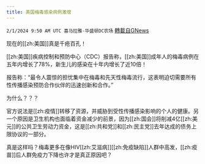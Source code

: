 ```yaml
---
title: 美国梅毒感染病例激增
---
```

`2/1/2024 9:50 AM UTC 喜马拉雅-华盛顿DC农场` [轉載自GNews](https://gnews.org/articles/2272745)

现在的[[zh:美国]]真是千疮百孔！

[[zh:美国]]疾病控制和预防中心（CDC）报告称，[[zh:美国]]成年人的梅毒病例在五年内增长了78%，新生儿的感染在十年内增长了近10倍！

报告称：“最令人震惊的担忧集中在梅毒和先天性梅毒流行，这表明迫切需要所有性传播感染预防合作伙伴的迅速创新和合作。”

为什么？？？

官方说法是[[zh:疫情]]转移了资源，并威胁到受性传播感染影响的个人的健康。另一个原因是卫生机构也面临着资金减少的前景，因为[[zh:国会]]将削减4亿[[zh:美元]]的公共卫生劳动力资金，这是[[zh:共和党]]和[[zh:民主党]]去年达成的债务上限协议的一部分。

真是这样吗？梅毒更多在像HIV[[zh:艾滋病]][[zh:免疫缺陷]]人群中高发，[[zh:疫苗]]后人群免疫力下降也许才是真正原因吧？



